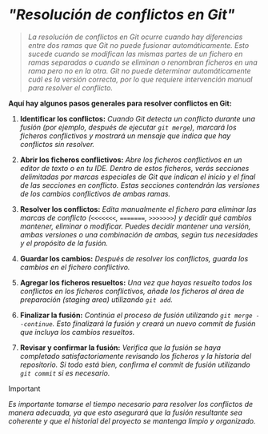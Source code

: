 <!-- Autor: Daniel Benjamin Perez Morales -->
<!-- GitHub: https://github.com/DanielBenjaminPerezMoralesDev13 -->
<!-- GitLab: https://gitlab.com/DanielBenjaminPerezMoralesDev13 -->
<!-- Correo electrónico: danielperezdev@proton.me -->

# ***"Resolución de conflictos en Git"***

> *La resolución de conflictos en Git ocurre cuando hay diferencias entre dos ramas que Git no puede fusionar automáticamente. Esto sucede cuando se modifican las mismas partes de un fichero en ramas separadas o cuando se eliminan o renombran ficheros en una rama pero no en la otra. Git no puede determinar automáticamente cuál es la versión correcta, por lo que requiere intervención manual para resolver el conflicto.*

**Aquí hay algunos pasos generales para resolver conflictos en Git:**

1. **Identificar los conflictos:** *Cuando Git detecta un conflicto durante una fusión (por ejemplo, después de ejecutar `git merge`), marcará los ficheros conflictivos y mostrará un mensaje que indica que hay conflictos sin resolver.*

2. **Abrir los ficheros conflictivos:** *Abre los ficheros conflictivos en un editor de texto o en tu IDE. Dentro de estos ficheros, verás secciones delimitadas por marcas especiales de Git que indican el inicio y el final de las secciones en conflicto. Estas secciones contendrán las versiones de los cambios conflictivos de ambas ramas.*

3. **Resolver los conflictos:** *Edita manualmente el fichero para eliminar las marcas de conflicto (`<<<<<<<`, `=======`, `>>>>>>>`) y decidir qué cambios mantener, eliminar o modificar. Puedes decidir mantener una versión, ambas versiones o una combinación de ambas, según tus necesidades y el propósito de la fusión.*

4. **Guardar los cambios:** *Después de resolver los conflictos, guarda los cambios en el fichero conflictivo.*

5. **Agregar los ficheros resueltos:** *Una vez que hayas resuelto todos los conflictos en los ficheros conflictivos, añade los ficheros al área de preparación (staging area) utilizando `git add`.*

6. **Finalizar la fusión:** *Continúa el proceso de fusión utilizando `git merge --continue`. Esto finalizará la fusión y creará un nuevo commit de fusión que incluya los cambios resueltos.*

7. **Revisar y confirmar la fusión:** *Verifica que la fusión se haya completado satisfactoriamente revisando los ficheros y la historia del repositorio. Si todo está bien, confirma el commit de fusión utilizando `git commit` si es necesario.*

> [!IMPORTANT]
*Es importante tomarse el tiempo necesario para resolver los conflictos de manera adecuada, ya que esto asegurará que la fusión resultante sea coherente y que el historial del proyecto se mantenga limpio y organizado.*
